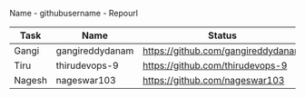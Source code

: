 Name - githubusername - Repourl 

| Task | Name | Status
|------|-------|---------|
|Gangi | gangireddydanam| https://github.com/gangireddydanam
| Tiru  | thirudevops-9 | https://github.com/thirudevops-9              | 
| Nagesh | nageswar103  | https://github.com/nageswar103    |      
